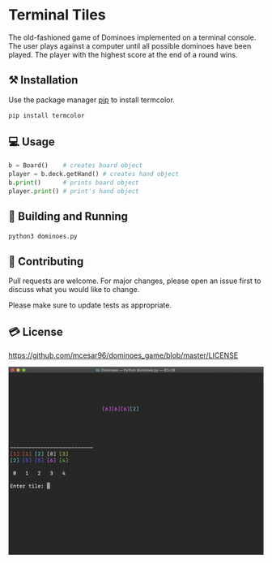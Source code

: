 # Terminal Tiles
The old-fashioned game of Dominoes implemented on a terminal console. The user plays against a computer until all possible dominoes have been played. The player with the highest score at the end of a round wins.

## ⚒️ Installation

Use the package manager [pip](https://pip.pypa.io/en/stable/) to install termcolor.

```bash
pip install termcolor
```

## 💻 Usage

```python
b = Board()    # creates board object
player = b.deck.getHand() # creates hand object
b.print()      # prints board object
player.print() # print's hand object
```
## 🚀 Building and Running

```bash
python3 dominoes.py
```

## 🚨 Contributing
Pull requests are welcome. For major changes, please open an issue first to discuss what you would like to change.

Please make sure to update tests as appropriate.

## 💳 License
https://github.com/mcesar96/dominoes_game/blob/master/LICENSE


![](images/dominoes.png)
